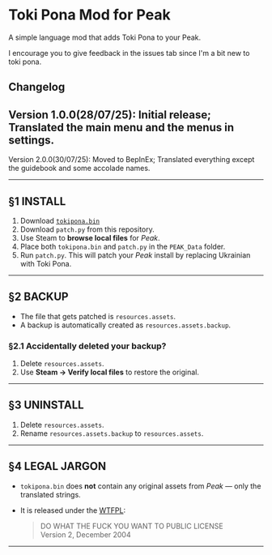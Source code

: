 # Toki Pona Mod for Peak

A simple language mod that adds Toki Pona to your Peak.

I encourage you to give feedback in the issues tab since I'm a bit new to toki pona.

## Changelog
Version 1.0.0(28/07/25): Initial release; Translated the main menu and the menus in settings. 
---
Version 2.0.0(30/07/25): Moved to BepInEx; Translated everything except the guidebook and some accolade names.

---

## §1 INSTALL

1. Download [`tokipona.bin`](https://drive.google.com/file/d/1LJJSPo1YP3Nd0CFPcNCqkWgZPtL31C3G/view)
2. Download `patch.py` from this repository.
3. Use Steam to **browse local files** for *Peak*.
4. Place both `tokipona.bin` and `patch.py` in the `PEAK_Data` folder.
5. Run `patch.py`. This will patch your *Peak* install by replacing Ukrainian with Toki Pona.

---

## §2 BACKUP

- The file that gets patched is `resources.assets`.
- A backup is automatically created as `resources.assets.backup`.

### §2.1 Accidentally deleted your backup?

1. Delete `resources.assets`.
2. Use **Steam → Verify local files** to restore the original.

---

## §3 UNINSTALL

1. Delete `resources.assets`.
2. Rename `resources.assets.backup` to `resources.assets`.

---

## §4 LEGAL JARGON

- `tokipona.bin` does **not** contain any original assets from *Peak* — only the translated strings.
- It is released under the [WTFPL](http://www.wtfpl.net/about/):
  
  > DO WHAT THE FUCK YOU WANT TO PUBLIC LICENSE  
  > Version 2, December 2004

---

